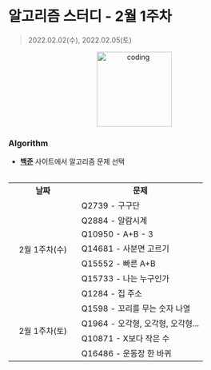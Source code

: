 # 알고리즘 스터디 - 2월 1주차

> 2022.02.02(수), 2022.02.05(토)

<p align="center">
  <img src="https://user-images.githubusercontent.com/22045163/111120575-d9370f00-85ae-11eb-8fa3-54f47ed3caa3.png" alt="coding" width="150px" />
</p>



### Algorithm

- [**백준**](https://www.acmicpc.net/) 사이트에서 알고리즘 문제 선택<br><br>
<table>
	<tr>
		<td align="center"><b>날짜</b></td>
		<td align="center"><b>문제</b></td>
	</tr>
	<tr>
		<td rowspan="7">&nbsp;&nbsp;&nbsp;2월 1주차(수)&nbsp;&nbsp;&nbsp;</td>
		<td>Q2739 - 구구단</td>
	</tr>
	<tr>
		<td>Q2884 - 알람시계</td>
	</tr>
	<tr>
		<td>Q10950 - A+B - 3</td>
	</tr>
	<tr>
		<td>Q14681 - 사분면 고르기</td>
	</tr>
	<tr>
		<td>Q15552 - 빠른 A+B</td>
	</tr>
	<tr>
		<td>Q15733 - 나는 누구인가</td>
	</tr>
	<tr>
		<td>Q1284 - 집 주소</td>
	</tr>
	<tr>
		<td rowspan="4">&nbsp;&nbsp;&nbsp;2월 1주차(토)&nbsp;&nbsp;&nbsp;</td>
		<td>Q1598 - 꼬리를 무는 숫자 나열</td>
	</tr>
	<tr>
		<td>Q1964 - 오각형, 오각형, 오각형...</td>
	</tr>
	<tr>
		<td>Q10871 - X보다 작은 수</td>
	</tr>
	<tr>
		<td>Q16486 - 운동장 한 바퀴</td>
	</tr>
</table>


